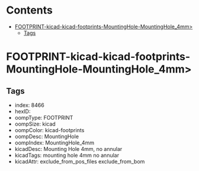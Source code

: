 



Contents
========

* [FOOTPRINT-kicad-kicad-footprints-MountingHole-MountingHole_4mm>](#footprint-kicad-kicad-footprints-mountinghole-mountinghole_4mm)
	* [Tags](#tags)

# FOOTPRINT-kicad-kicad-footprints-MountingHole-MountingHole_4mm>

## Tags

- index: 8466
- hexID: 
- oompType: FOOTPRINT
- oompSize: kicad
- oompColor: kicad-footprints
- oompDesc: MountingHole
- oompIndex: MountingHole_4mm
- kicadDesc: Mounting Hole 4mm, no annular
- kicadTags: mounting hole 4mm no annular
- kicadAttr: exclude_from_pos_files exclude_from_bom
